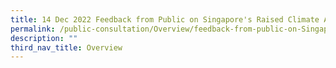 ```yaml
---
title: 14 Dec 2022 Feedback from Public on Singapore's Raised Climate Ambition
permalink: /public-consultation/Overview/feedback-from-public-on-Singapore-raised-ambition/
description: ""
third_nav_title: Overview
---
```

